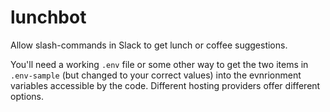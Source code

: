 # lunchbot

Allow slash-commands in Slack to get lunch or coffee suggestions.

You'll need a working `.env` file or some other way to get the two items in
`.env-sample` (but changed to your correct values) into the evnrionment
variables accessible by the code. Different hosting providers offer different
options.
